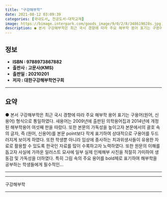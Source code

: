 ```yaml
---
title: "구강해부학"
date: 2021-08-12 03:09:39
categories: [국내도서, 전공도서-대학교재]
image: https://bimage.interpark.com/goods_image/9/0/2/8/348619028s.jpg
description: ● 본서 구강해부학은 최근 국시 경향에 따라 주요 해부학 용어 표기는 구용어(원어, 신용어) 형식으로 통일하였다. 새용어는 2009년에 출판된 의학용어집과 2014년에 개정된 해부학용어 여섯째 판을 따랐다. 또한 본문의 가독성을 높이고자 본문에서의 괄호 속의 글자, 즉 (원어, 신용어
---
```


## **정보**

- **ISBN : 9788973867882**
- **출판사 : 고문사(KMS)**
- **출판일 : 20210201**
- **저자 : 대한구강해부학연구회**

------



## **요약**

●  본서 구강해부학은 최근 국시 경향에 따라 주요 해부학 용어 표기는 구용어(원어, 신용어) 형식으로 통일하였다. 새용어는 2009년에 출판된 의학용어집과 2014년에 개정된 해부학용어 여섯째 판을 따랐다. 또한 본문의 가독성을 높이고자 본문에서의 괄호 속의 글자, 즉 (원어, 신용어)를 본문 point보다 작게 표기하여 상대적으로 구용어를 두드러지게 보이게 하였다. 또한 학생뿐 아니라 임상에 종사하는 치과위생사들이 유용한 자료로 활용할 수 있도록 한국인 자료를 많이 수록하고자 노력하였다. 또한 원문의 이해를 돕고자 사실에 가까운 일러스트 묘사에 일부 실제 인체해부 사진을 적절히 가미하여 생동감 및 가독성을 더하였다. 특히 그림 속의 주요 용어를 bold체로 표기하여 해부학을 공부하는 학생들에게 필수적인...

------



------


구강해부학 

------


